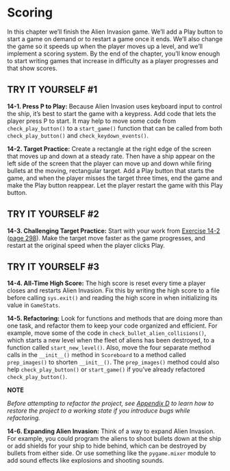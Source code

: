 # Scoring

In this chapter we’ll finish the Alien Invasion game. We’ll add a Play
button to start a game on demand or to restart a game once it ends.
We’ll also change the game so it speeds up when the player moves up a
level, and we’ll implement a scoring system. By the end of the chapter,
you’ll know enough to start writing games that increase in difficulty as
a player progresses and that show scores.

## TRY IT YOURSELF #1

<span id="ch14exe1"></span>**14-1. Press P to Play:** Because Alien
Invasion uses keyboard input to control the ship, it&rsquo;s best to start the
game with a keypress. Add code that lets the player press P to start. It
may help to move some code from `check_play_button()` to a
`start_game()` function that can be called from both
`check_play_button()` and `check_keydown_events()`.

<span id="ch14exe2"></span>**14-2. Target Practice:** Create a rectangle
at the right edge of the screen that moves up and down at a steady rate.
Then have a ship appear on the left side of the screen that the player
can move up and down while firing bullets at the moving, rectangular
target. Add a Play button that starts the game, and when the player
misses the target three times, end the game and make the Play button
reappear. Let the player restart the game with this Play button.

## TRY IT YOURSELF #2

<span id="ch14exe3"></span>**14-3. Challenging Target Practice:** Start
with your work from [Exercise 14-2](../../../pcc_2e/tree/master/chapter_14/README.md#ch14exe2) ([page
298](../../../pcc_2e/tree/master/chapter_14/README.md#page_298)). Make the target move faster as the game
progresses, and restart at the original speed when the player clicks
Play.



<span id="page_317"></span>
## TRY IT YOURSELF #3

<span id="ch14exe4"></span>**14-4. All-Time High Score:** The high score
is reset every time a player closes and restarts Alien Invasion. Fix
this by writing the high score to a file before calling `sys.exit()` and
reading the high score in when initializing its value in `GameStats`.

<span id="ch14exe5"></span>**14-5. Refactoring:** Look for functions and
methods that are doing more than one task, and refactor them to keep
your code organized and efficient. For example, move some of the code in
`check_bullet_alien_collisions()`, which starts a new level when the
fleet of aliens has been destroyed, to a function called
`start_new_level()`. Also, move the four separate method calls in the
`__init__()` method in `Scoreboard` to a method called `prep_images()`
to shorten `__init__()`. The `prep_images()` method could also help
`check_play_button()` or `start_game()` if you&rsquo;ve already refactored
`check_play_button()`.

<div class="note" markdown="1">

<span class="font1">**NOTE**</span>

*Before attempting to refactor the project, see [Appendix
D](app04.html#app04) to learn how to restore the project to a working
state if you introduce bugs while refactoring.*

</div>

<span id="ch14exe6"></span>**14-6. Expanding Alien Invasion:** Think of
a way to expand Alien Invasion. For example, you could program the
aliens to shoot bullets down at the ship or add shields for your ship to
hide behind, which can be destroyed by bullets from either side. Or use
something like the `pygame.mixer` module to add sound effects like
explosions and shooting sounds.

